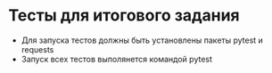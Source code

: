 ﻿# Тесты для итогового задания
- Для запуска тестов должны быть установлены пакеты pytest и requests
- Запуск всех тестов выполянется командой pytest